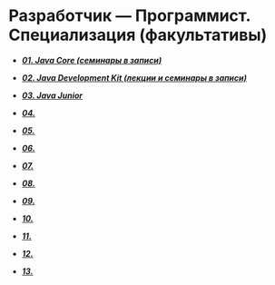 # Разработчик — Программист. Специализация (факультативы) 

- ***[01. Java Core (семинары в записи)](https://github.com/olgashenkel/GeekBrains-technological_specialization/tree/main/01.%20Java%20Core)***

- ***[02. Java Development Kit (лекции и семинары в записи)](https://github.com/olgashenkel/GeekBrains-technological_specialization/blob/main/02.%20Java%20Development%20Kit/Java%20Development%20Kit.md)***

- ***[03. Java Junior](https://github.com/olgashenkel/GeekBrains-technological_specialization/blob/main/03.%20Java%20Junior/Java%20Junior.md)***

- ***[04. ]()***

- ***[05. ]()***

- ***[06. ]()***

- ***[07. ]()***

- ***[08. ]()***

- ***[09. ]()***

- ***[10. ]()***

- ***[11. ]()***

- ***[12. ]()***

- ***[13. ]()***
